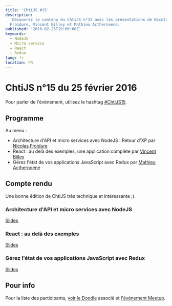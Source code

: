 ```yaml
---
title: 'ChtiJS #15'
description:
  'Découvrez le contenu du ChtiJS n°15 avec les présentations de Nicolas
  Froidure, Vincent Billey et Mathieu Acthernoene.'
published: '2016-02-25T19:00:00Z'
keywords:
  - NodeJS
  - Micro service
  - React
  - Redux
lang: fr
location: FR
---
```


# ChtiJS n°15 du 25 février 2016

Pour parler de l'évènement, utilisez le hashtag
[#ChtiJS15](https://twitter.com/search?q=%23ChtiJS15&src=hash).

## Programme

Au menu :

- Architecture d'API et micro services avec NodeJS : Retour d'XP par
  [Nicolas Froidure](https://twitter.com/nfroidure)
- React : au delà des exemples, une application complète par
  [Vincent Billey](https://twitter.com/Fenntasy)
- Gérez l'état de vos applications JavaScript avec Redux par
  [Mathieu Acthernoene](https://twitter.com/zoontek)
  
## Compte rendu

Une bonne édition de ChtiJS très technique et intéressante ;).

### Architecture d'API et micro services avec NodeJS

[Slides](http://slides.com/nfroidure/architecture_nodejs_web_services#/)

### React : au delà des exemples

[Slides](http://vincent.billey.me/talks/2016-02-25-react-beyond-examples/#/)

### Gérez l'état de vos applications JavaScript avec Redux

[Slides](http://slides.com/zoontek/redux#/)

## Pour info

Pour la liste des participants,
[voir le Doodle](doodle.com/poll/h9wdwbi3u4eqpmmm) associé et
[l'évènement Meetup](http://www.meetup.com/fr-FR/FranceJS/events/228129845/).
